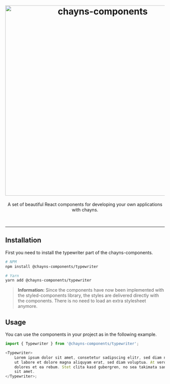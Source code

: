 <div align="center">
    <h1>
        <img src="https://raw.githubusercontent.com/TobitSoftware/chayns-components/master/assets/logo.png" width="600px" alt="chayns-components" />
    </h1>
    <p>A set of beautiful React components for developing your own applications with chayns.</p>
    <div>
        <img src="https://img.shields.io/npm/dm/@chayns-components/typewriter.svg?style=for-the-badge" alt="" />
        <img src="https://img.shields.io/npm/v/@chayns-components/typewriter?style=for-the-badge" alt="" />
        <img src="https://img.shields.io/github/license/TobitSoftware/chayns-components?style=for-the-badge" alt="" />
        <img src="https://img.shields.io/github/contributors/TobitSoftware/chayns-components?style=for-the-badge" alt="" />
    </div>
</div>

---

## Installation

First you need to install the typewriter part of the chayns-components.

```bash
# NPM
npm install @chayns-components/typewriter

# Yarn
yarn add @chayns-components/typewriter
```

> **Information:** Since the components have now been implemented with the styled-components
> library, the styles are delivered directly with the components. There is no need to load an extra
> stylesheet anymore.

## Usage

You can use the components in your project as in the following example.

```typescript jsx
import { Typewriter } from '@chayns-components/typewriter';

<Typewriter>
    Lorem ipsum dolor sit amet, consetetur sadipscing elitr, sed diam nonumy eirmod tempor invidunt
    ut labore et dolore magna aliquyam erat, sed diam voluptua. At vero eos et accusam et justo duo
    dolores et ea rebum. Stet clita kasd gubergren, no sea takimata sanctus est. Lorem ipsum dolor
    sit amet.
</Typewriter>;
```
